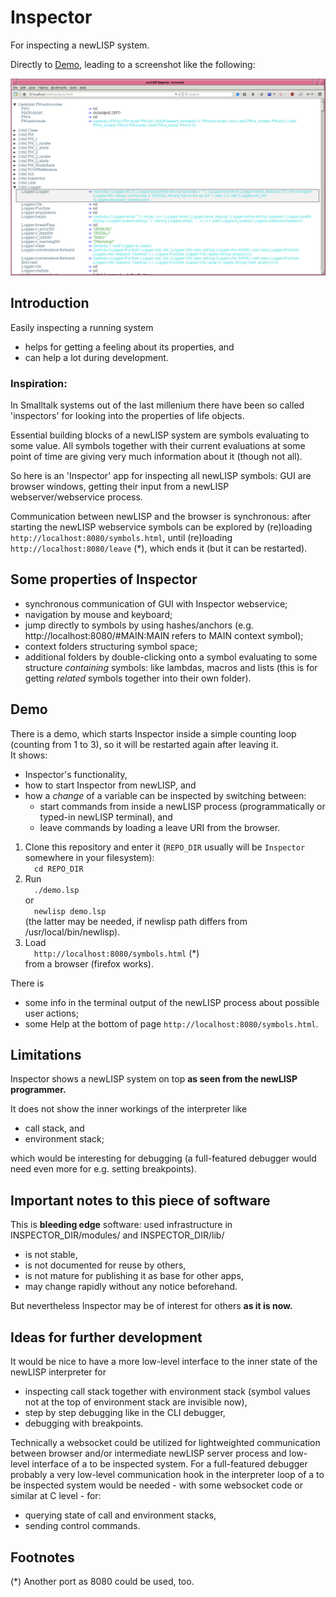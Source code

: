 # Inspector

For inspecting a newLISP system.

Directly to [Demo](#demo), leading to a screenshot like the following:

![](screenshot.png)

## Introduction

Easily inspecting a running system
- helps for getting a feeling about its properties, and
- can help a lot during development.

### Inspiration:
In Smalltalk systems out of the last millenium there have been so called 'inspectors' for looking into the properties of life objects.

Essential building blocks of a newLISP system are symbols evaluating to some value. All symbols together with their current evaluations at some point of time are giving very much information about it (though not all).

So here is an 'Inspector' app for inspecting all newLISP symbols: GUI are browser windows, getting their input from a newLISP webserver/webservice process.

Communication between newLISP and the browser is synchronous: after starting the newLISP webservice symbols can be explored by (re)loading
  `http://localhost:8080/symbols.html`,
until (re)loading
  `http://localhost:8080/leave` (*),
which ends it (but it can be restarted).


## Some properties of Inspector

- synchronous communication of GUI with Inspector webservice;
- navigation by mouse and keyboard;
- jump directly to symbols by using hashes/anchors (e.g. http://localhost:8080/#MAIN:MAIN refers to MAIN context symbol);
- context folders structuring symbol space;
- additional folders by double-clicking onto a symbol evaluating to some structure *containing* symbols: like lambdas, macros and lists (this is for getting *related* symbols together into their own folder).


## Demo

There is a demo, which starts Inspector inside a simple counting loop (counting from 1 to 3), so it will be restarted again after leaving it.  
It shows:
- Inspector's functionality,
- how to start Inspector from newLISP, and
- how a _change_ of a variable can be inspected by switching between:
  - start commands from inside a newLISP process (programmatically or typed-in newLISP terminal), and
  - leave commands by loading a leave URI from the browser.

1. Clone this repository and enter it (`REPO_DIR` usually will be `Inspector` somewhere in your filesystem):  
     `cd REPO_DIR`
2. Run  
     `./demo.lsp`  
   or  
     `newlisp demo.lsp`  
   (the latter may be needed, if newlisp path differs from /usr/local/bin/newlisp).
3. Load  
     `http://localhost:8080/symbols.html` (*)  
   from a browser (firefox works).

There is
- some info in the terminal output of the newLISP process about possible user actions;
- some Help at the bottom of page `http://localhost:8080/symbols.html`.


## Limitations

Inspector shows a newLISP system on top
  **as seen from the newLISP programmer.**

It does not show the inner workings of the interpreter like
- call stack, and
- environment stack;

which would be interesting for debugging (a full-featured debugger would need even more for e.g. setting breakpoints).


## Important notes to this piece of software

This is **bleeding edge** software: used infrastructure in INSPECTOR_DIR/modules/ and INSPECTOR_DIR/lib/
- is not stable,
- is not documented for reuse by others,
- is not mature for publishing it as base for other apps,
- may change rapidly without any notice beforehand.

But nevertheless Inspector may be of interest for others
  **as it is now.**


## Ideas for further development

It would be nice to have a more low-level interface to the inner state of the newLISP interpreter for
- inspecting call stack together with environment stack (symbol values not at the top of environment stack are invisible now),
- step by step debugging like in the CLI debugger,
- debugging with breakpoints.

Technically a websocket could be utilized for lightweighted communication between browser and/or intermediate newLISP server process and low-level interface of a to be inspected system.
For a full-featured debugger probably a very low-level communication hook in the interpreter loop of a to be inspected system would be needed - with some websocket code or similar at C level - for:
- querying state of call and environment stacks,
- sending control commands.


## Footnotes

(*) Another port as 8080 could be used, too.
